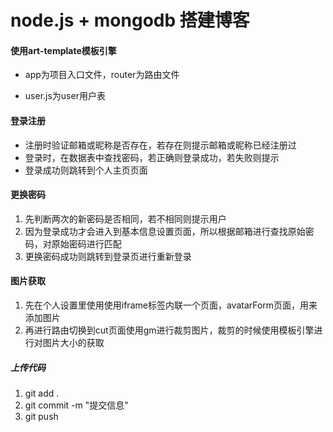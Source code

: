 # node.js + mongodb 搭建博客

#### 使用art-template模板引擎

- app为项目入口文件，router为路由文件

- user.js为user用户表

#### 登录注册
- 注册时验证邮箱或昵称是否存在，若存在则提示邮箱或昵称已经注册过
- 登录时，在数据表中查找密码，若正确则登录成功，若失败则提示
- 登录成功则跳转到个人主页页面

#### 更换密码

1. 先判断两次的新密码是否相同，若不相同则提示用户
2. 因为登录成功才会进入到基本信息设置页面，所以根据邮箱进行查找原始密码，对原始密码进行匹配
3. 更换密码成功则跳转到登录页进行重新登录

#### 图片获取
1. 先在个人设置里使用使用iframe标签内联一个页面，avatarForm页面，用来添加图片
2. 再进行路由切换到cut页面使用gm进行裁剪图片，裁剪的时候使用模板引擎进行对图片大小的获取


##### 上传代码
1. git add .
2. git commit -m "提交信息"
3. git push

